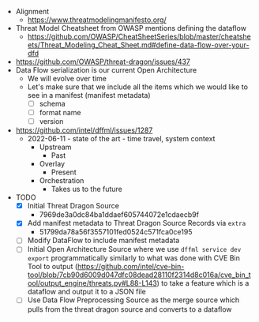 - Alignment
  - https://www.threatmodelingmanifesto.org/
- Threat Model Cheatsheet from OWASP mentions defining the dataflow
  - https://github.com/OWASP/CheatSheetSeries/blob/master/cheatsheets/Threat_Modeling_Cheat_Sheet.md#define-data-flow-over-your-dfd
- https://github.com/OWASP/threat-dragon/issues/437
- Data Flow serialization is our current Open Architecture
  - We will evolve over time
  - Let's make sure that we include all the items which we would like to see in a manifest (manifest metadata)
    - [ ] schema
    - [ ] format name
    - [ ] version
- https://github.com/intel/dffml/issues/1287
  - 2022-06-11 - state of the art - time travel, system context
    - Upstream
      - Past
    - Overlay
      - Present
    - Orchestration
      - Takes us to the future
- TODO
  - [x] Initial Threat Dragon Source
    - 7969de3a0dc84ba1ddaef605744072e1cdaecb9f
  - [x] Add manifest metadata to Threat Dragon Source Records via `extra`
    - 51799da78a56f3557101fed0524c571fca0ce195
  - [ ] Modify DataFlow to include manifest metadata
  - [ ] Initial Open Architecture Source where we use `dffml service dev export` programmatically similarly to what was done with CVE Bin Tool to output  (https://github.com/intel/cve-bin-tool/blob/7cb90d6009d047dfc08dead28110f2314d8c016a/cve_bin_tool/output_engine/threats.py#L88-L143) to take a feature which is a dataflow and output it to a JSON file
  - [ ] Use Data Flow Preprocessing Source as the merge source which pulls from the threat dragon source and converts to a dataflow

